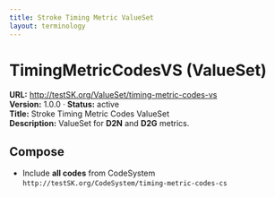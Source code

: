 ```yaml
---
title: Stroke Timing Metric ValueSet
layout: terminology
---
```


# TimingMetricCodesVS (ValueSet)

**URL:** http://testSK.org/ValueSet/timing-metric-codes-vs  
**Version:** 1.0.0 · **Status:** active  
**Title:** Stroke Timing Metric Codes ValueSet  
**Description:** ValueSet for **D2N** and **D2G** metrics.

## Compose
- Include **all codes** from CodeSystem `http://testSK.org/CodeSystem/timing-metric-codes-cs`
